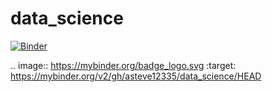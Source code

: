 # data_science

[![Binder](https://mybinder.org/badge_logo.svg)](https://mybinder.org/v2/gh/asteve12335/data_science/HEAD)

.. image:: https://mybinder.org/badge_logo.svg
 :target: https://mybinder.org/v2/gh/asteve12335/data_science/HEAD
